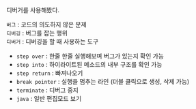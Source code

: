 디버거를 사용해봤다.

`버그` : 코드의 의도하지 않은 문제 <br>
`디버깅` : 버그를 잡는 행위 <br>
`디버거` : 디버깅을 할 때 사용하는 도구 <br>



- `step over` : 한줄 한줄 실행해보며 버그가 있는지 확인 가능
- `step into` : 하이라이트된 메소드의 내부 구조를 확인 가능
- `step return` : 빠져나오기
- `break pointer` : 실행을 멈추는 라인 (더블 클릭으로 생성, 삭제 가능)
- `terminate` : 디버그 중지
- `java` : 일반 편집모드 보기

